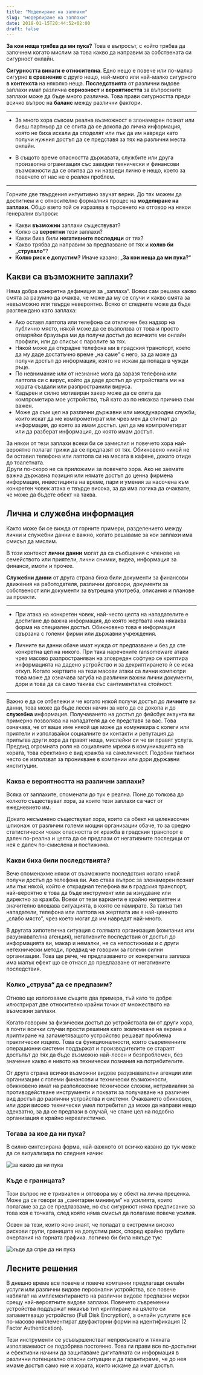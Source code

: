 ```yaml
---
title: "Моделиране на заплахи"
slug: "модерлиране на заплахи"
date: 2018-01-15T20:44:52+02:00
draft: false
---
```


**За кои неща трябва да ми пука?** Това е въпросът, с който трябва да започнем
когато мислим за това какво да направим за собствената си сигурност онлайн.

**Сигурността винаги е относителна**. Едно нещо е повече или по-малко сигурно
**в сравнение** с друго нещо, най-много или най-малко сигурното **в контекста**
на няколко неща. **Последствията** от различни видове заплахи имат различна
**сериозност** и **вероятността** за въпросните заплахи може да бъде много
различна. Това прави сигурността преди всичко въпрос на **баланс** между
различни фактори.

---

 * За много хора съвсем реална възможност е злонамерен познат или бивш партньор
   да се опита да се докопа до лична информация, която не биха искали да
   споделят или пък да им навреди като получи нужния достъп да се представя за
   тях на различни места онлайн.

 * В същото време опасността държавата, службите или друга произволна
   огранизация със завидни технически и финансови възможности да се опитва да ни
   навреди лично е нещо, което за повечето от нас не е реален проблем.

---

Горните две твърдения интуитивно звучат верни. До тях можем да достигнем и с
относително формалния процес на **моделиране на заплахи**. Общо взето той се
изразява в търсенето на отговор на някои генерални въпроси:

 * Какви **възможни** заплахи съществуват?
 * Колко са **вероятни** тези заплахи?
 * Какви биха били **негативните последици** от тях?
 * Какво трябва да направим за предпазване от тях и **колко би „струвало“**?
 * **Колко риск е допустим?** Иначе казано: „**За кои неща да ми
   пука?**“

## Какви са възможните заплахи?

Няма добра конкретна дефиниция за „заплаха“. Всеки сам решава какво смята за
разумно да очаква, че може да му се случи и какво смята за невъзможно или твърде
невероятно. Всяко от следните може да бъде разглеждано като заплаха:

 * Ако оставя лаптопа или телефона си отключен без надзор на публично място,
   някой може да се възползва от това и просто отваряйки браузъра ми да получи
   достъп до всичките ми онлайн профили, или до списък с паролите за тях.
 * Някой може да открадне телефона ми в градския транспорт, което да му даде
   достатъчно време „на саме“ с него, за да може да получи достъп до информация,
   която не искам да попада в чужди ръце.
 * По невнимание или от незнание мога да заразя телефона или лаптопа си с вирус,
   който да даде достъп до устройствата ми на хората създали или разпространили
   вируса.
 * Кадърен и силно мотивиран хакер може да се опита да компрометира мое
   устройство, тъй като аз по някаква причина съм важен.
 * Може да съм цел на различни държавни или международни служби, които искат да
   ме компрометират или чрез мен да стигнат до информация, до която аз имам
   достъп.
   цел да ме компрометират или да разберат информация, до която имам достъп.

За някои от тези заплахи всеки би се замислил и повечето хора най-вероятно
полагат грижи да се предпазят от тях. Обикновено никой не би оставил телефона
или лаптопа си на масата в кафене, докато отиде до тоалетната.  
Други по-скоро не са приложими за повечето хора. Ако не заемате важна държавна
позиция или нямате достъп до ценна фирмена информация, инвестицията на време,
пари и умения за насочена към конкретен човек атака е твърде висока, за да има
логика да очаквате, че може да бъдете обект на таква.

## Лична и служебна информация

Както може би се вижда от горните примери, разделението между лични и служебни
данни е важно, когато решаваме за кои заплахи има смисъл да мислим.

В този контекст **лични данни** могат да са съобщения с членове на семейството
или приятели, лични снимки, видеа, информация за финанси, имоти и прочее.

**Служебни данни** от друга страна биха били документи за финансови движения на
работодателя, различни договори, документи за собственост или документи за
вътрешна употреба, описания и планове за проекти.

---

 * При атака на конкретен човек, най-често целта на нападателите е достигане до
   важна информация, до която жертвата има някаква форма на специален достъп.
   Обикновено това е информация свързана с големи фирми или държавни учреждения.

 * Личните ви данни обаче имат нужда от предпазване и без да сте конкретна цел
   на никого. При така наречените ransomeware атаки чрез масово разпространяван
   на зловреден софтуер се криптира информацията на дадено устройство и за
   декриптирането ѝ се иска откуп. Когато жертвите на тези масови атаки са лични
   компютри това може да означава загуба на различни важни лични документи, дори
   и това да са само такива със сантиментална стойност.

---

Важно е да се отбележи и че когато някой получи достъп до **личните** ви данни,
това може да бъде лесен начин за него да се докопа и до **служебна** информация.
Получаването на достъп до  фейсбук акаунта ви примерно позволява на нападателя
да се представя за вас. Това означава, че от ваше име някой ще може да
комуникира с колеги или приятели и използвайки социалните ви контакти и
репутация да прилъгва други хора да правят неща, мислейки си че ви правят
услуга. Предвид огромната роля на социалните мрежи в комуникацията на хората,
това ефективно е вид кражба на самоличност. Подобни тактики често се използват
за проникване в компании или дори държавни институции.

### Каква е вероятността на различни заплахи?

Всяка от заплахите, споменати до тук е реална. Поне до толкова до колкото
съществуват хора, за които тези заплахи са част от ежедневието им.

Докато несъмнено съществуват хора, които са обект на целенасочен шпионаж от
различни големи мощни организации обаче, то за средно статистически човек
опасността от кражба в градския транспорт е далеч по-реална и целта да се
предпази от негативните последици от нея е далеч по-смислена и постижима.

### Какви биха били последствията?

Вече споменахме някои от възможните последствия когато някой получи достъп до
телефона ви. Ако става въпрос за злонамерен познат или пък някой, който е
откраднал телефона ви в градския транспорт, най-вероятно е това да бъде
инструмент или за изнудване или директно за кражба. Всеки от тези варианти е
крайно неприятен и значително влошава ситуацията, в която се намирате. За такъв
тип нападатели, телефона или лаптопа на жертвата им е най-ценното „слабо място“,
чрез което могат да им навредят най-много.

В другата хипотетична ситуация с голямата организация (компания или
разузнавателна агенция), негативните последствия от достъп до информацията ви,
макар и немалки, не са непостижими и с други нетехнически методи, предвид че
говорим за големи силни организации. Това ще рече, че предпазването от
конкретната заплаха има малък ефект що се отнася до предпазване от негативните
последствия.

### Колко „струва“ да се предпазим?

Отново ще използваме същите два примера, тъй като те добре илюстрират две
относително крайни точки от множеството на възможни заплахи.

Когато говорим за физически достъп до устройствата ви от други хора, в почти
всички случаи прости решения като зкалючване на екрана и лриптиране на
запаметяващото устройство решават проблема практически изцяло. Това са
функционалности, които съвременните операционни системи поддържат и
производителите се стараят достъпът до тях да бъде възможно най-лесен и
безпроблемен, без значение какво е нивото на технически познания на
потребителите.

От друга страна всички възможни видове разузнавателни агенции или организации с
големи финансови и технически възможности, обикновено имат на разположение
технически сложни, нетривиални за противодействане инструменти и похвати за
получаване на различен вид достъп до различни устройства и системи. Очакването
обикновен, или дори високо технически умел потребител да може да направи нещо
адекватно, за да се предпази в случай, че стане цел на подобна организация е
крайно нереалистично.

### Тогава за кое да ни пука?

В силно синтезирана форма, най-важното от всичко казано до тук може да се
визуализира по следния начин:

![за какво да ни пука](/images/wtgafa.svg)

### Къде е границата?

Този въпрос не е тривиален и отговора му е обект на лична преценка. Може да се
говори за „санитарен минимум“ на усилията, които полагаме за да се предпазваме,
но със сигурност няма предписание за това коя е точката, след която няма смисъл
да полагаме повече усилия.

Освен за тези, които ясно знаят, че попадат в екстремни високо рискови групи,
границата на допустим риск, според крайно грубите очертания на
горната графика. логично би била някъде тук:

![къде да спре да ни пука](/images/wtgafa-boundaries.svg)

## Лесните решения

В днешно време все повече и повече компании предлагащи онлайн услуги или
различни видове персонални устройства, все повече наблягат на имплементирането
на различни видове предпазни мерки срещу най-вероятните видове заплахи. Повечето
съвременни устройства поддържат някакъв тип криптиране на цялото си запаметяващо
устройство (Full Disk Encryption), а онлайн услугите все по-масово имплементират
двуфакторни форми на идентификация (2 Factor Authentication).

Тези инструменти се усъвършенстват непрекъснато и тяхната използваемост се
подобрява постоянно. Това ги прави все по-достъпни и ефективни начини да
защитаваме дигиталната си информация в различни потенциално опасни ситуации и да
гарантираме, че до нея имаме достъп само ние и хората, които искаме да имат
достъп.
